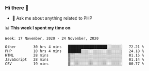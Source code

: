 ### Hi there 👋

<!--
**mustafaculban/mustafaculban** is a ✨ _special_ ✨ repository because its `README.md` (this file) appears on your GitHub profile.

Here are some ideas to get you started:

- 🌱 I’m currently learning ...
- 👯 I’m looking to collaborate on ...
- 🤔 I’m looking for help with ...
- 📫 How to reach me: ...
- 😄 Pronouns: ...
- ⚡ Fun fact: ...

-->
- 💬 Ask me about anything related to PHP


📊 **This week I spent my time on**
<!--START_SECTION:waka-->
```text
Week: 17 November, 2020 - 24 November, 2020

Other        30 hrs 4 mins   ██████████████████░░░░░░░   72.21 % 
PHP          10 hrs 4 mins   ██████░░░░░░░░░░░░░░░░░░░   24.18 % 
HTML         28 mins         ▒░░░░░░░░░░░░░░░░░░░░░░░░   01.15 % 
JavaScript   28 mins         ▒░░░░░░░░░░░░░░░░░░░░░░░░   01.14 % 
CSV          19 mins         ▒░░░░░░░░░░░░░░░░░░░░░░░░   00.77 % 
```
<!--END_SECTION:waka-->
